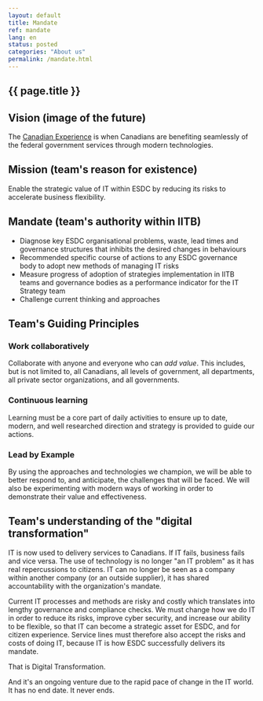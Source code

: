 ```yaml
---
layout: default
title: Mandate
ref: mandate
lang: en
status: posted
categories: "About us"
permalink: /mandate.html
---
```


## {{ page.title }}

## Vision (image of the future)

The [Canadian Experience](https://github.com/sara-sabr/ITStrategy/blob/master/wip-tec/en/human-development-life-cycle.md) is when Canadians are benefiting seamlessly of the federal government services through modern technologies.

## Mission (team's reason for existence)

Enable the strategic value of IT within ESDC by reducing its risks to accelerate business flexibility.

## Mandate (team's authority within IITB)

- Diagnose key ESDC organisational problems, waste, lead times and governance structures that inhibits the desired changes in behaviours
- Recommended specific course of actions to any ESDC governance body to adopt new methods of managing IT risks
- Measure progress of adoption of strategies implementation in IITB teams and governance bodies as a performance indicator for the IT Strategy team
- Challenge current thinking and approaches

## Team's Guiding Principles

### Work collaboratively

Collaborate with anyone and everyone who can _add value_.
This includes, but is not limited to, all Canadians, all levels of government, all departments, all private sector organizations, and all governments.

### Continuous learning

Learning must be a core part of daily activities to ensure up to date, modern, and well researched direction and strategy is provided to guide our actions.

### Lead by Example

By using the approaches and technologies we champion, we will be able to better respond to, and anticipate, the challenges that will be faced.
We will also be experimenting with modern ways of working in order to demonstrate their value and effectiveness.

## Team's understanding of the "digital transformation"

IT is now used to delivery services to Canadians. If IT fails, business fails and vice versa.
The use of technology is no longer "an IT problem" as it has real repercussions to citizens. IT can no longer be seen as a company within another company (or an outside supplier), it has shared accountability with the organization's mandate.

Current IT processes and methods are risky and costly which translates into lengthy governance and compliance checks.
We must change how we do IT in order to reduce its risks, improve cyber security, and increase our ability to be flexible, so that IT can become a strategic asset for ESDC, and for citizen experience.
Service lines must therefore also accept the risks and costs of doing IT, because IT is how ESDC successfully delivers its mandate.

That is Digital Transformation.

And it's an ongoing venture due to the rapid pace of change in the IT world. It has no end date. It never ends.
